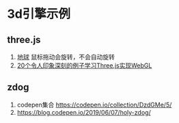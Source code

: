 
# 3d引擎示例

## three.js

1. [地球](https://codepen.io/SitePoint/full/wBERzm/) 鼠标拖动会旋转，不会自动旋转
2. [20个令人印象深刻的例子学习Three.js实现WebGL](https://www.open-open.com/news/view/16e274b)


## zdog

1. codepen集合 https://codepen.io/collection/DzdGMe/5/
2. https://blog.codepen.io/2019/06/07/holy-zdog/